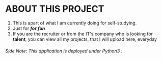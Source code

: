 # ABOUT THIS PROJECT

1. This is apart of what I am currently doing for self-studying.
2. Just for **_for fun_**
3. If you are the recruiter or from the IT's company who is looking for **talent**, you can view all my projects, that I will upload here, everyday

###### Side Note: This application is deployed under Python3	.
